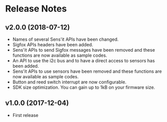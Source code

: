 # Release Notes

## v2.0.0 (2018-07-12)

- Names of several Sens'it APIs have been changed.
- Sigfox APIs headers have been added.
- Sens'it APIs to send Sigfox messages have been removed and these functions are now available as sample codes.
- An API to use the i2c bus and to have a direct access to sensors has been added.
- Sens'it APIs to use sensors have been removed and these functions are now available as sample codes.
- Button and reed switch interrupt are now configurable.
- SDK size optimization. You can gain up to 1kB on your firmware size.

## v1.0.0 (2017-12-04)

- First release
